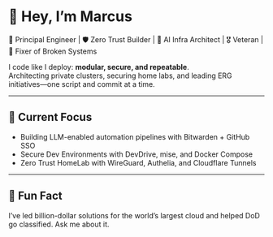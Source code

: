 # 👋 Hey, I’m Marcus

🚀 Principal Engineer | 🛡️ Zero Trust Builder | 🧠 AI Infra Architect | 🎖️ Veteran | 🧩 Fixer of Broken Systems

I code like I deploy: **modular, secure, and repeatable**.  
Architecting private clusters, securing home labs, and leading ERG initiatives—one script and commit at a time.

---

## 🔧 Current Focus
- Building LLM-enabled automation pipelines with Bitwarden + GitHub SSO
- Secure Dev Environments with DevDrive, mise, and Docker Compose
- Zero Trust HomeLab with WireGuard, Authelia, and Cloudflare Tunnels

---

## 🧠 Fun Fact
I’ve led billion-dollar solutions for the world’s largest cloud and helped DoD go classified. Ask me about it.
